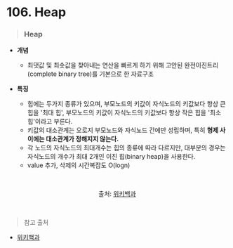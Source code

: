 # 106. Heap

> ### Heap
* **개념**
    - 최댓값 및 최솟값을 찾아내는 연산을 빠르게 하기 위해 고안된 완전이진트리(complete binary tree)를 기본으로 한 자료구조

* **특징**
    - 힙에는 두가지 종류가 있으며, 부모노드의 키값이 자식노드의 키값보다 항상 큰 힙을 '최대 힙', 부모노드의 키값이 자식노드의 키값보다 항상 작은 힙을 '최소 힙'이라고 부른다.
    - 키값의 대소관계는 오로지 부모노드와 자식노드 간에만 성립하며, 특히 **형제 사이에는 대소관계가 정해지지 않는다.**
    - 각 노드의 자식노드의 최대개수는 힙의 종류에 따라 다르지만, 대부분의 경우는 자식노드의 개수가 최대 2개인 이진 힙(binary heap)을 사용한다.
    - value 추가, 삭제의 시간복잡도 O(logn)

<br>

<p align= center>
<src img= "https://upload.wikimedia.org/wikipedia/commons/thumb/3/38/Max-Heap.svg/440px-Max-Heap.svg.png" weight= "450" height= "300"></p>
<p align= center>출처: <a href= "https://ko.wikipedia.org/wiki/%ED%9E%99_(%EC%9E%90%EB%A3%8C_%EA%B5%AC%EC%A1%B0)">위키백과</a></p>

<br>

> 참고 출처
- [위키백과](https://ko.wikipedia.org/wiki/%ED%9E%99_(%EC%9E%90%EB%A3%8C_%EA%B5%AC%EC%A1%B0))